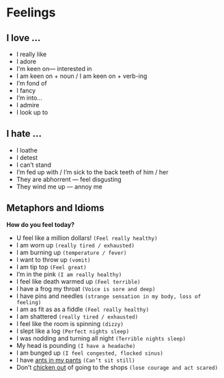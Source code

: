 # Feelings

## I love ...

-   I really like
-   I adore
-   I'm keen on— interested in
-   I am keen on + noun / I am keen on + verb-ing
-   I’m fond of
-   I fancy
-   I’m into…
-   I admire
-   I look up to

## I hate ...

-   I loathe
-   I detest
-   I can’t stand
-   I’m fed up with / I’m sick to the back teeth of him / her
-   They are abhorrent — feel disgusting
-   They wind me up — annoy me

## Metaphors and Idioms

**How do you feel today?**

-   U feel like a million dollars! `(Feel really healthy)`
-   I am worn up `(really tired / exhausted)`
-   I am burning up `(temperature / fever)`
-   I want to throw up `(vomit)`
-   I am tip top `(Feel great)`
-   I’m in the pink `(I am really healthy)`
-   I feel like death warmed up `(Feel terrible)`
-   I have a frog my throat `(Voice is sore and deep)`
-   I have pins and needles `(strange sensation in my body, loss of feeling)`
-   I am as fit as as a fiddle `(Feel really healthy)`
-   I am shattered `(really tired / exhausted)`
-   I feel like the room is spinning `(dizzy)`
-   I slept like a log `(Perfect nights sleep)`
-   I was nodding and turning all night `(Terrible nights sleep)`
-   My head is pounding `(I have a headache)`
-   I am bunged up `(I feel congested, flocked sinus)`
-   I have <u>ants in my pants</u> `(Can’t sit still)`
-   Don’t <u>chicken out</u> of going to the shops `(lose courage and act scared)`
